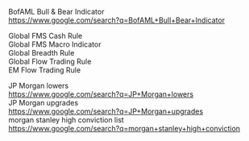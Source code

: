 


BofAML Bull & Bear Indicator  
https://www.google.com/search?q=BofAML+Bull+Bear+Indicator  
  
  
  
Global FMS Cash Rule  
Global FMS Macro Indicator  
Global Breadth Rule  
Global Flow Trading Rule  
EM Flow Trading Rule  
  
  
JP Morgan lowers  
https://www.google.com/search?q=JP+Morgan+lowers  
JP Morgan upgrades  
https://www.google.com/search?q=JP+Morgan+upgrades   
morgan stanley high conviction  list  
https://www.google.com/search?q=morgan+stanley+high+conviction  
  
  
